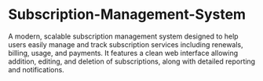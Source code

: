 # Subscription-Management-System
A modern, scalable subscription management system designed to help users easily manage and track subscription services including renewals, billing, usage, and payments. It features a clean web interface allowing addition, editing, and deletion of subscriptions, along with detailed reporting and notifications.
